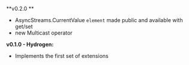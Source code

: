 **v0.2.0 **

- AsyncStreams.CurrentValue `element` made public and available with get/set
- new Multicast operator

**v0.1.0 - Hydrogen:**

- Implements the first set of extensions
